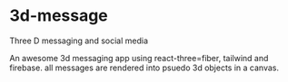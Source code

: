 # 3d-message
Three D messaging and social media 


An awesome 3d messaging app using react-three=fiber, tailwind and firebase. all messages are rendered into psuedo 3d objects in a canvas. 
